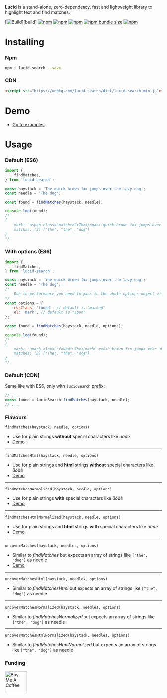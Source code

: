 **Lucid** is a stand-alone, zero-dependency, fast and lightweight library to highlight text and find matches.



[![Build][build-badge]][build]
[![npm](https://img.shields.io/npm/dt/lucid-search)](https://www.npmjs.com/package/lucid-search)
[![npm](https://img.shields.io/npm/dw/lucid-search)](https://www.npmjs.com/package/lucid-search)
[![npm](https://img.shields.io/npm/l/lucid-search)](https://github.com/Niekes/lucid-search/blob/master/LICENSE)
[![npm bundle size](https://img.shields.io/bundlephobia/min/lucid-search)](https://bundlephobia.com/result?p=lucid-search)
[![npm](https://img.shields.io/npm/v/lucid-search)](https://www.npmjs.com/package/lucid-search)



# Installing

### Npm
```bash
npm i lucid-search --save
```

### CDN
```html
<script src="https://unpkg.com/lucid-search/dist/lucid-search.min.js"></script>
```

# Demo
* [Go to examples](https://lucid.niekes.com/components/detail/lucid-search--default.html)

# Usage

### Default (ES6)
```js
import {
    findMatches,
} from 'lucid-search';

const haystack = 'The quick brown fox jumps over the lazy dog';
const needle = 'The dog';

const found = findMatches(haystack, needle);

console.log(found);
/*
{
    mark: "<span class="matched">The</span> quick brown fox jumps over <span class="matched">the</span> lazy <span class="matched">dog</span>",
    matches: (3) ["The", "the", "dog"]
}
*/
```

### With options (ES6)
```js
import {
    findMatches,
} from 'lucid-search';

const haystack = 'The quick brown fox jumps over the lazy dog';
const needle = 'The dog';
/*
    Due to performance you need to pass in the whole options object with "el" and "cssClass"
*/
const options = {
    cssClass: 'found', // default is "marked"
    el: 'mark', // default is "span"
};

const found = findMatches(haystack, needle, options);

console.log(found);
/*
{
    mark: "<mark class="found">The</mark> quick brown fox jumps over <mark class="found">the</mark> lazy <mark class="found">dog</mark>",
    matches: (3) ["The", "the", "dog"]
}
*/
```

### Default (CDN)
Same like with ES6, only with `lucidSearch` prefix:
```js
// ...
const found = lucidSearch.findMatches(haystack, needle);
// ...
```

### Flavours

`findMatches(haystack, needle, options)`

* Use for plain strings **without** special characters like _üöäè_
* [Demo](https://lucid.niekes.com/components/detail/lucid-search--default.html)

---

`findMatchesHtml(haystack, needle, options)`

* Use for plain strings and **html** strings **without** special characters like _üöäè_
* [Demo](https://lucid.niekes.com/components/detail/lucid-search--html-string.html)

---

`findMatchesNormalized(haystack, needle, options)`

* Use for plain strings **with** special characters like _üöäè_
* [Demo](https://lucid.niekes.com/components/detail/lucid-search--special-characters-and-umlaute.html)

---

`findMatchesHtmlNormalized(haystack, needle, options)`

* Use for plain strings and **html** strings **with** special characters like _üöäè_
* [Demo](https://lucid.niekes.com/components/detail/lucid-search--special-characters-and-umlaute-inside-html-strings.html)

---

`uncoverMatches(haystack, needles, options)`

* Similar to *findMatches* but expects an array of strings like `["the", "dog"]` as needle
* [Demo](https://lucid.niekes.com/components/detail/lucid-search--custom-needle-split.html)

---

`uncoverMatchesHtml(haystack, needles, options)`

* Similar to *findMatchesHtml* but expects an array of strings like `["the", "dog"]` as needle

---

`uncoverMatchesNormalized(haystack, needles, options)`

* Similar to *findMatchesNormalized* but expects an array of strings like `["the", "dog"]` as needle

---

`uncoverMatchesHtmlNormalized(haystack, needles, options)`

* Similar to *findMatchesHtmlNormalized* but expects an array of strings like `["the", "dog"]` as needle

### Funding
<a href="https://www.buymeacoffee.com/niekes" target="_blank"><img src="https://cdn.buymeacoffee.com/buttons/v2/default-yellow.png" alt="Buy Me A Coffee" height="70"></a>

<!-- Badges -->
[build-badge]: https://img.shields.io/travis/niekes/lucid-search.svg
